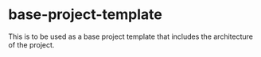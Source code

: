 # base-project-template

This is to be used as a base project template that includes the architecture of the project.